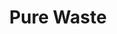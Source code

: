 ---
title: Pure Waste
url: 'https://www.purewaste.org/'
tags:
  - clothing
  - recycling
countries:
  - fi
categories:
  - f92ca585-ad4d-43bc-9430-43c2fad14aa1
  - a1a4ac88-627d-4bc7-a5b5-d3dcdc10cc43
description: 'Helsinki based, making 100% recycled clothing out of waste materials.'
image: null
blueprint: action

---